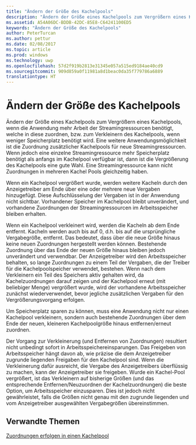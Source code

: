 ```yaml
---
title: "Ändern der Größe des Kachelpools"
description: "Ändern der Größe eines Kachelpools zum Vergrößern eines Kachelpools, wenn die Anwendung mehr Arbeit der Streamingressourcen benötigt, welche in diese zuordnen, bzw. zum Verkleinern des Kachelpools, wenn weniger Speicherplatz benötigt wird."
ms.assetid: A54A06DC-BDDB-42DC-85E8-C64241100ED5
keywords: "Ändern der Größe des Kachelpools"
author: PeterTurcan
ms.author: pettur
ms.date: 02/08/2017
ms.topic: article
ms.prod: windows
ms.technology: uwp
ms.openlocfilehash: 57d2f919b2813e31345e057a515ed9184ae40cd9
ms.sourcegitcommit: 909d859a0f11981a8d1beac0da35f779786a6889
translationtype: HT
---
```

# <a name="tile-pool-resizing"></a>Ändern der Größe des Kachelpools


Ändern der Größe eines Kachelpools zum Vergrößern eines Kachelpools, wenn die Anwendung mehr Arbeit der Streamingressourcen benötigt, welche in diese zuordnen, bzw. zum Verkleinern des Kachelpools, wenn weniger Speicherplatz benötigt wird. Eine weitere Anwendungsmöglichkeit ist die Zuordnung zusätzlicher Kachelpools für neue Streamingressourcen. Wenn jedoch eine einzelne Streamingressource mehr Speicherplatz benötigt als anfangs im Kachelpool verfügbar ist, dann ist die Vergrößerung des Kachelpools eine gute Wahl. Eine Streamingressource kann nicht Zuordnungen in mehreren Kachel Pools gleichzeitig haben.

Wenn ein Kachelpool vergrößert wurde, werden weitere Kacheln durch den Anzeigetreiber am Ende über eine oder mehrere neue Vergaben hinzugefügt. Diese Aufschlüsselung der Vergaben ist in der Anwendung nicht sichtbar. Vorhandener Speicher im Kachelpool bleibt unverändert, und vorhandene Zuordnungen der Streamingressourcen im Arbeitsspeicher bleiben erhalten.

Wenn ein Kachelpool verkleinert wird, werden die Kacheln ab dem Ende entfernt. Kacheln werden auch bis auf 0, d.h. bis auf die ursprüngliche Vergabegröße, entfernt. Das bedeutet, dass über die neue Größe hinaus keine neuen Zuordnungen hergestellt werden können. Bestehende Zuordnung über das Ende der neuen Größe hinaus bleiben jedoch unverändert und verwendbar. Der Anzeigetreiber wird den Arbeitsspeicher behalten, so lange Zuordnungen zu einem Teil der Vergaben, die der Treiber für die Kachelpoolspeicher verwendet, bestehen. Wenn nach dem Verkleinern ein Teil des Speichers aktiv gehalten wird, da Kachelzuordnungen darauf zeigen und der Kachelpool erneut (mit beliebiger Menge) vergrößert wurde, wird der vorhandene Arbeitsspeicher zunächst wiederverwendet, bevor jegliche zusätzlichen Vergaben für den Vergrößerungsvorgang erfolgen.

Um Speicherplatz sparen zu können, muss eine Anwendung nicht nur einen Kachelpool verkleinern, sondern auch bestehende Zuordnungen über dem Ende der neuen, kleineren Kachelpoolgröße hinaus entfernen/erneut zuordnen.

Der Vorgang zur Verkleinerung (und Entfernen von Zuordnungen) resultiert nicht unbedingt sofort in Arbeitsspeichereinsparungen. Das Freigeben von Arbeitsspeicher hängt davon ab, wie präzise die dem Anzeigetreiber zugrunde liegenden Freigaben für den Kachelpool sind. Wenn die Verkleinerung dafür ausreicht, die Vergabe des Anzeigetreibers überflüssig zu machen, kann der Anzeigetreiber sie freigeben. Wurde ein Kachel-Pool vergrößert, ist das Verkleinern auf bisherige Größen (und das entsprechende Entfernen/Neuzuordnen der Kachelzuordnungen) die beste Option, um Arbeitsspeicher einzusparen. Dies ist jedoch nicht gewährleistet, falls die Größen nicht genau mit den zugrunde liegenden und vom Anzeigetreiber ausgewählten Vergabegrößen übereinstimmen.

## <a name="span-idrelated-topicsspanrelated-topics"></a><span id="related-topics"></span>Verwandte Themen


[Zuordnungen erfolgen in einen Kachelpool](mappings-are-into-a-tile-pool.md)

 

 




